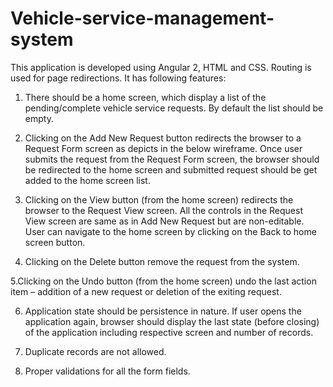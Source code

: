 # Vehicle-service-management-system

This application is developed using Angular 2, HTML and CSS. Routing is used for page redirections. It has following features:

1. There	should	be	a	home	screen,	which	display	a	list	of	the	pending/complete	vehicle	service	requests. By	default	the	list	should	be	empty.	

2. Clicking	on	the	Add	New	Request	button	redirects	the	browser	to	a	Request	Form	screen	as	depicts	in	the	below	wireframe.	Once	user	submits	the	request	from	the	Request	Form	screen,	the	browser	should	be	redirected	to	the	home	screen	and	submitted	request	should	be	get added	to	the	home	screen	list.	

3. Clicking	on	the	View	button	(from	the	home	screen)	redirects	the	browser	to	the	Request	View	screen.	All	the	controls	in	the	Request	View	screen	are	same	as	in	Add	New	Request	but	are	non-editable.	User	can	navigate	to	the	home	screen	by	clicking	on	the	Back	to	home	screen	button.	

4. Clicking	on	the	Delete	button remove	the	request	from	the	system.	

5.Clicking	on	the	Undo	button	(from	the	home	screen)	undo	the	last	action	item	–	addition	of	a	new	request	or	deletion	of	the	exiting	request.	

6. Application	state	should	be	persistence	in	nature.	If	user	opens	the	application	again,	browser	should	display	the	last	state	(before	closing)	of	the	application	including	respective	screen	and	number	of	records.	

7. Duplicate	records	are	not	allowed.	

8. Proper	validations	for	all	the	form	fields.	
